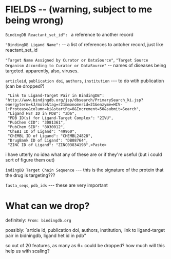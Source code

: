 # FIELDS -- (warning, subject to me being wrong) 

`BindingDB Reactant_set_id": ` a reference to another record

`"BindingDB Ligand Name":` -- a list of references to antoher record, just like reactant_set_id

 `"Target Name Assigned by Curator or DataSource"`, `"Target Source Organism According to Curator or DataSource"` -- names of diseases being targeted. apparently, also, viruses.  

`articleid`, `publication doi`, `authors`, `institution` --- to do wtih publication (can be dropped?) 

``` "Link to Ligand in BindingDB": "http://www.bindingdb.org/bind/chemsearch/marvin/MolStructure.jsp?monomerid=21",
 "Link to Ligand-Target Pair in BindingDB": "http://www.bindingdb.org/jsp/dbsearch/PrimarySearch_ki.jsp?energyterm=kJ/mole&tag=r21&monomerid=21&enzyme=HIV-1+Protease&column=ki&startPg=0&Increment=50&submit=Search",
 "Ligand HET ID in PDB": "ZD6",
 "PDB ID(s) for Ligand-Target Complex": "2IVU",
 "PubChem CID": "3081361",
 "PubChem SID": "8030012",
 "ChEBI ID of Ligand": "49960",
 "ChEMBL ID of Ligand": "CHEMBL24828",
 "DrugBank ID of Ligand": "DB08764",
 "ZINC ID of Ligand": "ZINC03834198",<Paste>
```
i have utterly no idea what any of these are or if they're useful (but i could sort of figure them out) 

`indingDB Target Chain Sequence` --- this is the signature of the protein that the drug is targeting???

`fasta_seqs`, `pdb_ids` --- these are very important

# What can we drop? 

definitely: `From: bindingdb.org`

possibly: `article id, publication doi, authors, institution, link to ligand-target pair in bidningdb, ligand het id in pdb" 

so out of 20 features, as many as 6+ could be dropped? how much will this help us with scaling? 
